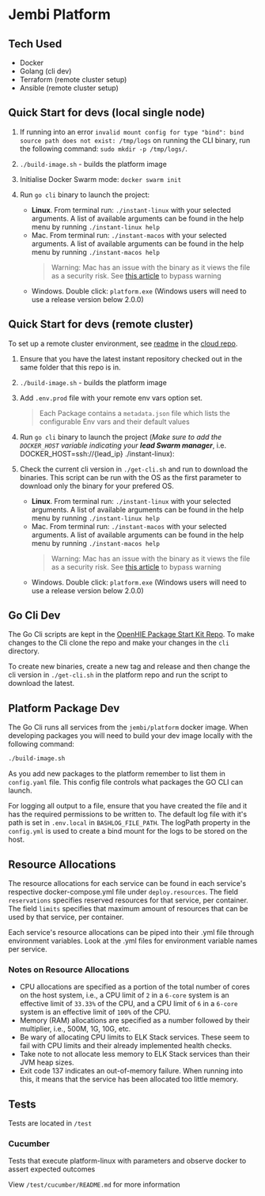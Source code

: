 # Jembi Platform

## Tech Used

- Docker
- Golang (cli dev)
- Terraform (remote cluster setup)
- Ansible (remote cluster setup)

## Quick Start for devs (local single node)

1. If running into an error `invalid mount config for type "bind": bind source path does not exist: /tmp/logs` on running the CLI binary, run the following command: `sudo mkdir -p /tmp/logs/`.
1. `./build-image.sh` - builds the platform image
1. Initialise Docker Swarm mode: `docker swarm init`
1. Run `go cli` binary to launch the project:

    - **Linux**. From terminal run: `./instant-linux` with your selected arguments. A list of available arguments can be found in the help menu by running `./instant-linux help`
    - Mac. From terminal run: `./instant-macos` with your selected arguments. A list of available arguments can be found in the help menu by running `./instant-macos help`
        > Warning: Mac has an issue with the binary as it views the file as a security risk. See [this article](https://www.lifewire.com/fix-developer-cannot-be-verified-error-5183898) to bypass warning
    - Windows. Double click: `platform.exe` (Windows users will need to use a release version below 2.0.0)

## Quick Start for devs (remote cluster)

To set up a remote cluster environment, see [readme](https://github.com/jembi/cloud/blob/main/aws/mercury-team/README.md) in the [cloud repo](https://github.com/jembi/cloud).

1. Ensure that you have the latest instant repository checked out in the same folder that this repo is in.
1. `./build-image.sh` - builds the platform image
1. Add `.env.prod` file with your remote env vars option set.

    > Each Package contains a `metadata.json` file which lists the configurable Env vars and their default values

1. Run `go cli` binary to launch the project (*Make sure to add the `DOCKER_HOST` variable indicating your **lead Swarm manager***, i.e. DOCKER_HOST=ssh://{lead_ip} ./instant-linux):

1. Check the current cli version in `./get-cli.sh` and run to download the binaries. This script can be run with the OS as the first parameter to download only the binary for your prefered OS.
    - **Linux**. From terminal run: `./instant-linux` with your selected arguments. A list of available arguments can be found in the help menu by running `./instant-linux help`
    - Mac. From terminal run: `./instant-macos` with your selected arguments. A list of available arguments can be found in the help menu by running `./instant-macos help`
        > Warning: Mac has an issue with the binary as it views the file as a security risk. See [this article](https://www.lifewire.com/fix-developer-cannot-be-verified-error-5183898) to bypass warning
    - Windows. Double click: `platform.exe` (Windows users will need to use a release version below 2.0.0)

## Go Cli Dev

The Go Cli scripts are kept in the [OpenHIE Package Start Kit Repo](https://github.com/openhie/package-starter-kit/tree/main/cli). To make changes to the Cli clone the repo and make your changes in the `cli` directory.

To create new binaries, create a new tag and release and then change the cli version in `./get-cli.sh` in the platform repo and run the script to download the latest.

## Platform Package Dev

The Go Cli runs all services from the `jembi/platform` docker image. When developing packages you will need to build your dev image locally with the following command:

```sh
./build-image.sh
```

As you add new packages to the platform remember to list them in `config.yaml` file. This config file controls what packages the GO CLI can launch.

For logging all output to a file, ensure that you have created the file and it has the required permissions to be written to.
The default log file with it's path is set in `.env.local` in `BASHLOG_FILE_PATH`. 
The logPath property in the `config.yml` is used to create a bind mount for the logs to be stored on the host.

## Resource Allocations

The resource allocations for each service can be found in each service's respective docker-compose.yml file under `deploy.resources`. The field `reservations` specifies reserved resources for that service, per container. The field `limits` specifies that maximum amount of resources that can be used by that service, per container.

Each service's resource allocations can be piped into their .yml file through environment variables. Look at the .yml files for environment variable names per service.

### Notes on Resource Allocations

- CPU allocations are specified as a portion of the total number of cores on the host system, i.e., a CPU limit of `2` in a `6-core` system is an effective limit of `33.33%` of the CPU, and a CPU limit of `6` in a `6-core` system is an effective limit of `100%` of the CPU.
- Memory (RAM) allocations are specified as a number followed by their multiplier, i.e., 500M, 1G, 10G, etc.
- Be wary of allocating CPU limits to ELK Stack services. These seem to fail with CPU limits and their already implemented health checks.
- Take note to not allocate less memory to ELK Stack services than their JVM heap sizes.
- Exit code 137 indicates an out-of-memory failure. When running into this, it means that the service has been allocated too little memory.

## Tests

Tests are located in `/test`

### Cucumber

Tests that execute platform-linux with parameters and observe docker to assert expected outcomes

View `/test/cucumber/README.md` for more information
